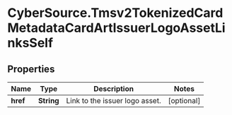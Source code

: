 # CyberSource.Tmsv2TokenizedCardMetadataCardArtIssuerLogoAssetLinksSelf

## Properties
Name | Type | Description | Notes
------------ | ------------- | ------------- | -------------
**href** | **String** | Link to the issuer logo asset.  | [optional] 


